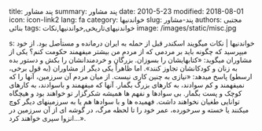 title: پند مشاور
summary: پند مشاور
date: 2010-5-23
modified: 2018-08-01
icon:  icon-link2
lang: fa
category: خواندنیها
slug: پند-مشاور
authors: مجتبی بنائی
tags: خواندنیهای‌تاریخی,خواندنیها,نکات
image: /images/static/misc.jpg

s: خواندنیها | نکات    میگویند اسکندر قبل از حمله به ایران درمانده و مستأصل بود. از خود میپرسید که چگونه باید بر مردمی که از مردم من بیشتر میفهمند حکومت کنم؟ یکی از مشاوران میگوید: «کتابهایشان را بسوزان. بزرگان و خردمندانشان را بکش و دستور بده به زنان و کودکانشان تجاوز کنند».  اما ظاهراً یکی دیگر از مشاوران (به قول برخی، ارسطو) پاسخ میدهد:   «نیازی به چنین کاری نیست. از میان مردم آن سرزمین، آنها را که نمیفهمند و کم سوادند، به کارهای بزرگ بگمار. آنها که میفهمند و باسوادند، به کارهای کوچک و پست بگمار. بی سوادها و نفهم ها همیشه شکرگزار تو خواهند بود و هیچگاه توانایی طغیان نخواهند داشت. فهمیده ها و با سوادها هم یا به سرزمینهای دیگر کوچ میکنند یا خسته و سرخورده، عمر خود را تا لحظه مرگ، در گوشه ای از آن سرزمین در انزوا سپری خواهند کرد...».